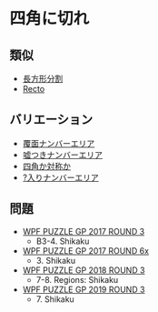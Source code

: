 # 四角に切れ

## 類似
- [長方形分割](chouhoukeidivision.md)
- [Recto](recto.md)

## バリエーション
- [覆面ナンバーエリア](shikaku-encoded.md)
- [嘘つきナンバーエリア](shikaku-offbyone.md)
- [四角か対称か](shikaku-spiralgalaxies.md)
- [?入りナンバーエリア](shikaku-unknowns.md)

## 問題
- [WPF PUZZLE GP 2017 ROUND 3](../questions/wpfpgp2017-3.md)
	- B3-4. Shikaku
- [WPF PUZZLE GP 2017 ROUND 6x](../questions/wpfpgp2017-6x.md)
	- 3\. Shikaku
- [WPF PUZZLE GP 2018 ROUND 3](../questions/wpfpgp2018-3.md)
	- 7-8. Regions: Shikaku
- [WPF PUZZLE GP 2019 ROUND 3](../questions/wpfpgp2019-3.md)
	- 7\. Shikaku
